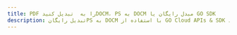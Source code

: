 ---title: PDF را به  تبدیل کنیدDOCM، PS به DOCM مبدل رایگان یا GO SDKdescription: تبدیل رایگانPS به DOCM با استفاده از GO Cloud APIs & SDK همچنین اسناد PDF را در Cloud ایجاد، ویرایش و رندر کنید.---